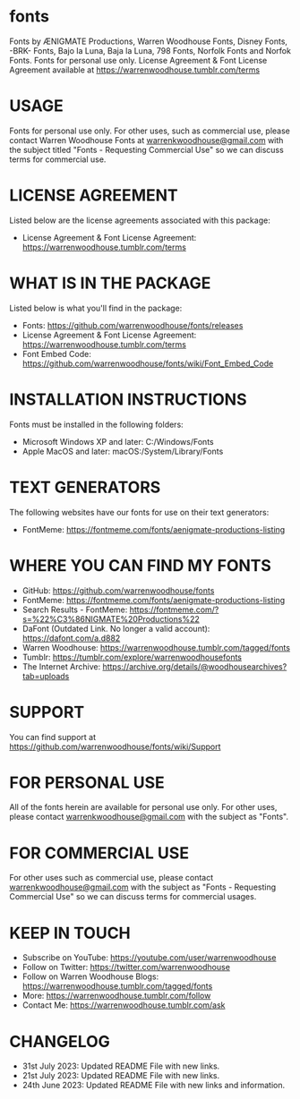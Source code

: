 # fonts
Fonts by ÆNIGMATE Productions, Warren Woodhouse Fonts, Disney Fonts, -BRK- Fonts, Bajo la Luna, Baja la Luna, 798 Fonts, Norfolk Fonts and Norfok Fonts. Fonts for personal use only. License Agreement & Font License Agreement available at https://warrenwoodhouse.tumblr.com/terms

# USAGE
Fonts for personal use only. For other uses, such as commercial use, please contact Warren Woodhouse Fonts at warrenkwoodhouse@gmail.com with the subject titled "Fonts - Requesting Commercial Use" so we can discuss terms for commercial use.

# LICENSE AGREEMENT
Listed below are the license agreements associated with this package:

* License Agreement & Font License Agreement: https://warrenwoodhouse.tumblr.com/terms

# WHAT IS IN THE PACKAGE
Listed below is what you'll find in the package:

* Fonts: https://github.com/warrenwoodhouse/fonts/releases
* License Agreement & Font License Agreement: https://warrenwoodhouse.tumblr.com/terms
* Font Embed Code: https://github.com/warrenwoodhouse/fonts/wiki/Font_Embed_Code

# INSTALLATION INSTRUCTIONS
Fonts must be installed in the following folders:

* Microsoft Windows XP and later: C:/Windows/Fonts
* Apple MacOS and later: macOS:/System/Library/Fonts

# TEXT GENERATORS
The following websites have our fonts for use on their text generators:

* FontMeme: https://fontmeme.com/fonts/aenigmate-productions-listing

# WHERE YOU CAN FIND MY FONTS
* GitHub: https://github.com/warrenwoodhouse/fonts
* FontMeme: https://fontmeme.com/fonts/aenigmate-productions-listing
* Search Results - FontMeme: https://fontmeme.com/?s=%22%C3%86NIGMATE%20Productions%22
* DaFont (Outdated Link. No longer a valid account): https://dafont.com/a.d882
* Warren Woodhouse: https://warrenwoodhouse.tumblr.com/tagged/fonts
* Tumblr: https://tumblr.com/explore/warrenwoodhousefonts
* The Internet Archive: https://archive.org/details/@woodhousearchives?tab=uploads

# SUPPORT
You can find support at https://github.com/warrenwoodhouse/fonts/wiki/Support

# FOR PERSONAL USE
All of the fonts herein are available for personal use only. For other uses, please contact warrenkwoodhouse@gmail.com with the subject as "Fonts".

# FOR COMMERCIAL USE
For other uses such as commercial use, please contact warrenkwoodhouse@gmail.com with the subject as "Fonts - Requesting Commercial Use" so we can discuss terms for commercial usages.

# KEEP IN TOUCH
* Subscribe on YouTube: https://youtube.com/user/warrenwoodhouse
* Follow on Twitter: https://twitter.com/warrenwoodhouse
* Follow on Warren Woodhouse Blogs: https://warrenwoodhouse.tumblr.com/tagged/fonts
* More: https://warrenwoodhouse.tumblr.com/follow
* Contact Me: https://warrenwoodhouse.tumblr.com/ask

# CHANGELOG
* 31st July 2023: Updated README File with new links.
* 21st July 2023: Updated README File with new links.
* 24th June 2023: Updated README File with new links and information.
